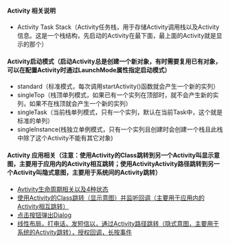 #### Activity 相关说明
 - Activity Task Stack（Activity任务栈，用于存储Activity调用栈以及Activity信息。这是一个栈结构，先启动的Activity在最下面，最上面的Activity就是显示的那个）

#### Activity启动模式（启动Activity总是创建一个新对象，有时需要复用已有对象，可以在配置Activity时通过LaunchMode属性指定启动模式）
 - standard（标准模式，每次调用startActivity()函数就会产生一个新的实列）
 - singleTop（栈顶单列模式，如果已有一个实列在顶部时，就不会产生新的实列，如果不在栈顶就会产生一个新的实列）
 - singleTask（当前栈单列模式，只有一个实列，默认在当前Task中，这个就是标准的单列）
 - singleInstance(栈独立单例模式，只有一个实列且创建时会创建一个栈且此栈中除了这个Activity不能有其它对象)

#### Activity 应用相关（注意：使用Activity的Class跳转到另一个Activity叫显示意图，主要用于应用内的Activity相互跳转；使用ActivityActivity路径跳转到另一个Activity叫隐式意图，主要用于系统间的Activity跳转）
 - [Avtivity生命周期相关以及4种状态](https://github.com/firechiang/copycat/blob/master/copycat_helloword/src/main/java/com/firechiang/android/copycat_helloword/Activity03LifeCycle.java)
 - [使用Activity的Class跳转（显示意图）并监听回调（主要用于应用内的Activity相互跳转）](https://github.com/firechiang/copycat/blob/master/copycat_helloword/src/main/java/com/firechiang/android/copycat_helloword/Activity02LinearLayout01.java)
 - [点击按钮弹出Dialog](https://github.com/firechiang/copycat/blob/master/copycat_helloword/src/main/java/com/firechiang/android/copycat_helloword/Activity04Dialog01.java)
 - [线性布局，打电话，发短信以，通过Activity路径跳转（隐式意图，主要用于系统的Activity跳转），授权回调，长按事件](https://github.com/firechiang/copycat/blob/master/copycat_helloword/src/main/java/com/firechiang/android/copycat_helloword/Activity06TelephoneAndSendMsg.java)